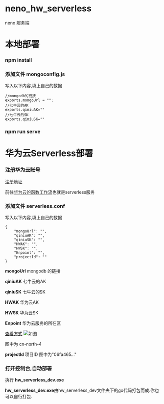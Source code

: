 # neno_hw_serverless

neno 服务端

# 本地部署

### npm install

### 添加文件 mongoconfig.js

写入以下内容,填上自己的数据

```
//mongodb的链接
exports.mongoUrl = "";
//七牛云的AK
exports.qiniuAK=""
//七牛云的SK
exports.qiniuSK=""

```

### npm run serve


# 华为云Serverless部署

### 注册华为云账号

[注册地址](https://reg.huaweicloud.com/registerui/cn/register.html?locale=zh-cn&fromacct=231641b2-8072-4608-86a6-2adf99a922d3&utm_source=V1g3MDY4NTY=&utm_medium=cps&utm_campaign=201905)

前往[华为云的函数工作流](https://console.huaweicloud.com/functiongraph/?region=cn-north-4#/serverless/dashboard)也就是serverless服务

### 添加文件 serverless.conf

写入以下内容,填上自己的数据 

```
{
    "mongoUrl": "",
    "qiniuAK": "",
    "qiniuSK": "",
    "HWAK": "",
    "HWSK": "",
    "Enpoint": "",
    "projectId": ""
}

```
**mongoUrl** mongodb 的链接 

**qiniuAK** 七牛云的AK

**qiniuSK** 七牛云的SK

**HWAK** 华为云AK

**HWSK** 华为云SK

**Enpoint** 华为云服务的所在区

 [查看方式](https://console.huaweicloud.com/iam/?region=cn-north-4#/mine/apiCredential)
![如图](http://img.neno.topmini.top/Snipaste_2021-02-24_01-06-20.png)

图中为 cn-north-4

**projectId** 项目ID 图中为"06fa465..." 

### 打开控制台,自动部署
执行 **hw_serverless_dev.exe**

 **hw_serverless_dev.exe**由hw_serverless_dev文件夹下的go代码打包而成.你也可以自行打包.
